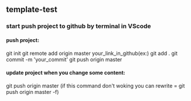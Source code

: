 ## template-test
### start push project to github by terminal in VScode

#### push project:
git init
git remote add origin master your_link_in_github(ex:)
git add .
git commit -m 'your_commit'
git push origin master

#### update project when you change some content:
git push origin master (if this command don't woking you can rewrite = git push origin master -f)

